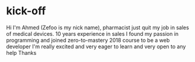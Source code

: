 # kick-off
Hi 
I'm Ahmed (Zefoo is my nick name), pharmacist just quit my job in sales of medical devices. 10 years experience in sales
I found my passion in programming and joined zero-to-mastery 2018 course to be a web developer
I'm really excited and very eager to learn and very open to any help
Thanks
